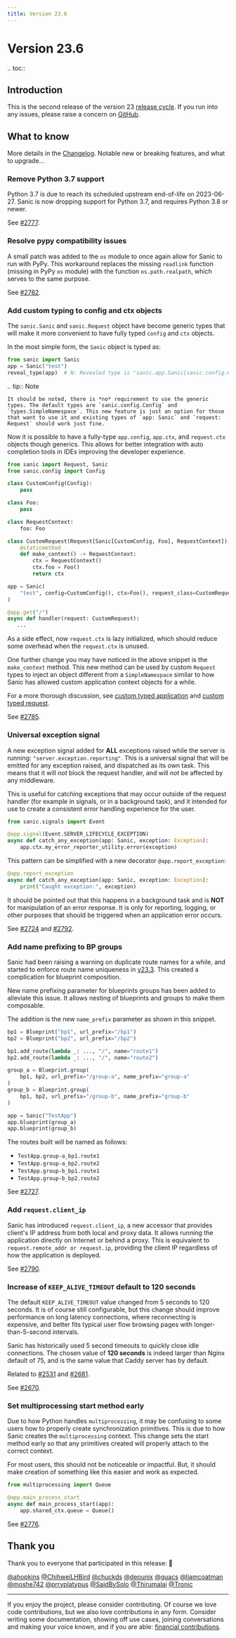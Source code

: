 ```yaml
---
title: Version 23.6
---
```


# Version 23.6

.. toc::

## Introduction

This is the second release of the version 23 [release cycle](../../org/policies.md#release-schedule). If you run into any issues, please raise a concern on [GitHub](https://github.com/sanic-org/sanic/issues/new/choose).

## What to know

More details in the [Changelog](https://sanic.readthedocs.io/en/stable/sanic/changelog.html). Notable new or breaking features, and what to upgrade...

### Remove Python 3.7 support

Python 3.7 is due to reach its scheduled upstream end-of-life on 2023-06-27. Sanic is now dropping support for Python 3.7, and requires Python 3.8 or newer.

See [#2777](https://github.com/sanic-org/sanic/pull/2777).

### Resolve pypy compatibility issues

A small patch was added to the `os` module to once again allow for Sanic to run with PyPy. This workaround replaces the missing `readlink` function (missing in PyPy `os` module) with the function `os.path.realpath`, which serves to the same purpose.

See [#2782](https://github.com/sanic-org/sanic/pull/2782).

### Add custom typing to config and ctx objects

The `sanic.Sanic` and `sanic.Request` object have become generic types that will make it more convenient to have fully typed `config` and `ctx` objects.

In the most simple form, the `Sanic` object is typed as:

```python
from sanic import Sanic
app = Sanic("test")
reveal_type(app)  # N: Revealed type is "sanic.app.Sanic[sanic.config.Config, types.SimpleNamespace]"
```

.. tip:: Note

```
It should be noted, there is *no* requirement to use the generic types. The default types are `sanic.config.Config` and `types.SimpleNamespace`. This new feature is just an option for those that want to use it and existing types of `app: Sanic` and `request: Request` should work just fine.
```

Now it is possible to have a fully-type `app.config`, `app.ctx`, and `request.ctx` objects though generics. This allows for better integration with auto completion tools in IDEs improving the developer experience.

```python
from sanic import Request, Sanic
from sanic.config import Config

class CustomConfig(Config):
    pass

class Foo:
    pass

class RequestContext:
    foo: Foo

class CustomRequest(Request[Sanic[CustomConfig, Foo], RequestContext]):
    @staticmethod
    def make_context() -> RequestContext:
        ctx = RequestContext()
        ctx.foo = Foo()
        return ctx

app = Sanic(
    "test", config=CustomConfig(), ctx=Foo(), request_class=CustomRequest
)

@app.get("/")
async def handler(request: CustomRequest):
   ...
```

As a side effect, now `request.ctx` is lazy initialized, which should reduce some overhead when the `request.ctx` is unused.

One further change you may have noticed in the above snippet is the `make_context` method. This new method can be used by custom `Request` types to inject an object different from a `SimpleNamespace` similar to how Sanic has allowed custom application context objects for a while.

For a more thorough discussion, see [custom typed application](../basics/app.md#custom-typed-application) and [custom typed request](../basics/app.md#custom-typed-request).

See [#2785](https://github.com/sanic-org/sanic/pull/2785).

### Universal exception signal

A new exception signal added for **ALL** exceptions raised while the server is running: `"server.exception.reporting"`. This is a universal signal that will be emitted for any exception raised, and dispatched as its own task. This means that it will _not_ block the request handler, and will _not_ be affected by any middleware.

This is useful for catching exceptions that may occur outside of the request handler (for example in signals, or in a background task), and it intended for use to create a consistent error handling experience for the user.

```python
from sanic.signals import Event

@app.signal(Event.SERVER_LIFECYCLE_EXCEPTION)
async def catch_any_exception(app: Sanic, exception: Exception):
    app.ctx.my_error_reporter_utility.error(exception)
```

This pattern can be simplified with a new decorator `@app.report_exception`:

```python
@app.report_exception
async def catch_any_exception(app: Sanic, exception: Exception):
    print("Caught exception:", exception)
```

It should be pointed out that this happens in a background task and is **NOT** for manipulation of an error response. It is only for reporting, logging, or other purposes that should be triggered when an application error occurs.

See [#2724](https://github.com/sanic-org/sanic/pull/2724) and [#2792](https://github.com/sanic-org/sanic/pull/2792).

### Add name prefixing to BP groups

Sanic had been raising a warning on duplicate route names for a while, and started to enforce route name uniqueness in [v23.3](https://sanic.dev/en/guide/release-notes/v23.3.html#deprecations-and-removals). This created a complication for blueprint composition.

New name prefixing parameter for blueprints groups has been added to alleviate this issue. It allows nesting of blueprints and groups to make them composable.

The addition is the new `name_prefix` parameter as shown in this snippet.

```python
bp1 = Blueprint("bp1", url_prefix="/bp1")
bp2 = Blueprint("bp2", url_prefix="/bp2")

bp1.add_route(lambda _: ..., "/", name="route1")
bp2.add_route(lambda _: ..., "/", name="route2")

group_a = Blueprint.group(
    bp1, bp2, url_prefix="/group-a", name_prefix="group-a"
)
group_b = Blueprint.group(
    bp1, bp2, url_prefix="/group-b", name_prefix="group-b"
)

app = Sanic("TestApp")
app.blueprint(group_a)
app.blueprint(group_b)
```

The routes built will be named as follows:

- `TestApp.group-a_bp1.route1`
- `TestApp.group-a_bp2.route2`
- `TestApp.group-b_bp1.route1`
- `TestApp.group-b_bp2.route2`

See [#2727](https://github.com/sanic-org/sanic/pull/2727).

### Add `request.client_ip`

Sanic has introduced `request.client_ip`, a new accessor that provides client's IP address from both local and proxy data. It allows running the application directly on Internet or behind a proxy. This is equivalent to `request.remote_addr or request.ip`, providing the client IP regardless of how the application is deployed.

See [#2790](https://github.com/sanic-org/sanic/pull/2790).

### Increase of `KEEP_ALIVE_TIMEOUT` default to 120 seconds

The default `KEEP_ALIVE_TIMEOUT` value changed from 5 seconds to 120 seconds. It is of course still configurable, but this change should improve performance on long latency connections, where reconnecting is expensive, and better fits typical user flow browsing pages with longer-than-5-second intervals.

Sanic has historically used 5 second timeouts to quickly close idle connections. The chosen value of **120 seconds** is indeed larger than Nginx default of 75, and is the same value that Caddy server has by default.

Related to [#2531](https://github.com/sanic-org/sanic/issues/2531) and
[#2681](https://github.com/sanic-org/sanic/issues/2681).

See [#2670](https://github.com/sanic-org/sanic/pull/2670).

### Set multiprocessing start method early

Due to how Python handles `multiprocessing`, it may be confusing to some users how to properly create synchronization primitives. This is due to how Sanic creates the `multiprocessing` context. This change sets the start method early so that any primitives created will properly attach to the correct context.

For most users, this should not be noticeable or impactful. But, it should make creation of something like this easier and work as expected.

```python
from multiprocessing import Queue

@app.main_process_start
async def main_process_start(app):
    app.shared_ctx.queue = Queue()
```

See [#2776](https://github.com/sanic-org/sanic/pull/2776).

## Thank you

Thank you to everyone that participated in this release: :clap:

[@ahopkins](https://github.com/ahopkins)
[@ChihweiLHBird](https://github.com/ChihweiLHBird)
[@chuckds](https://github.com/chuckds)
[@deounix](https://github.com/deounix)
[@guacs](https://github.com/guacs)
[@liamcoatman](https://github.com/liamcoatman)
[@moshe742](https://github.com/moshe742)
[@prryplatypus](https://github.com/prryplatypus)
[@SaidBySolo](https://github.com/SaidBySolo)
[@Thirumalai](https://github.com/Thirumalai)
[@Tronic](https://github.com/Tronic)

---

If you enjoy the project, please consider contributing. Of course we love code contributions, but we also love contributions in any form. Consider writing some documentation, showing off use cases, joining conversations and making your voice known, and if you are able: [financial contributions](https://opencollective.com/sanic-org/).
